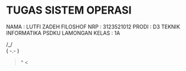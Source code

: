 # TUGAS SISTEM OPERASI
NAMA : LUTFI ZADEH FILOSHOF
NRP : 3123521012
PRODI : D3 TEKNIK INFORMATIKA PSDKU LAMONGAN
KELAS : 1A

 /\_/\
( -.- )
 > ^ <
